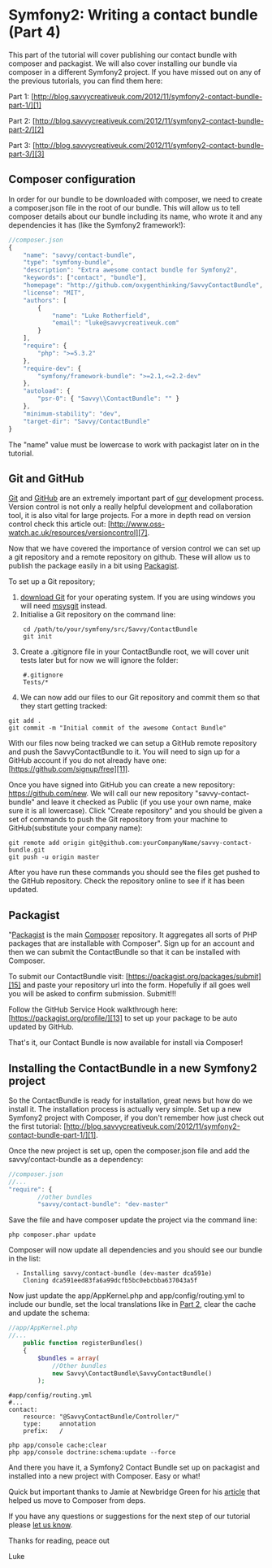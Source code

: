 # Symfony2: Writing a contact bundle (Part 4)
This part of the tutorial will cover publishing our contact bundle with composer and packagist.  We will also cover installing our bundle via composer in a different Symfony2 project.  If you have missed out on any of the previous tutorials, you can find them here:

Part 1: [http://blog.savvycreativeuk.com/2012/11/symfony2-contact-bundle-part-1/][1]

Part 2: [http://blog.savvycreativeuk.com/2012/11/symfony2-contact-bundle-part-2/][2]

Part 3: [http://blog.savvycreativeuk.com/2012/11/symfony2-contact-bundle-part-3/][3]

## Composer configuration
In order for our bundle to be downloaded with composer, we need to create a composer.json file in the root of our bundle.  This will allow us to tell composer details about our bundle including its name, who wrote it and any dependencies it has (like the Symfony2 framework!):

``` js
//composer.json
{
    "name": "savvy/contact-bundle",
    "type": "symfony-bundle",
    "description": "Extra awesome contact bundle for Symfony2",
    "keywords": ["contact", "bundle"],
    "homepage": "http://github.com/oxygenthinking/SavvyContactBundle",
    "license": "MIT",
    "authors": [
        {
            "name": "Luke Rotherfield",
            "email": "luke@savvycreativeuk.com"
        }
    ],
    "require": {
        "php": ">=5.3.2"
    },
    "require-dev": {
        "symfony/framework-bundle": ">=2.1,<=2.2-dev"
    },
    "autoload": {
        "psr-0": { "Savvy\\ContactBundle": "" }
    },
    "minimum-stability": "dev",
    "target-dir": "Savvy/ContactBundle"
}
```

The "name" value must be lowercase to work with packagist later on in the tutorial.
## Git and GitHub
[Git][4] and [GitHub][5] are an extremely important part of [our][6] development process. Version control is not only a really helpful development and collaboration tool, it is also vital for large projects. For a more in depth read on version control check this article out: [http://www.oss-watch.ac.uk/resources/versioncontrol][7].

Now that we have covered the importance of version control we can set up a git repository and a remote repository on github.  These will allow us to publish the package easily in a bit using [Packagist][9].

To set up a Git repository;

1. [download Git][10] for your operating system.  If you are using windows you will need [msysgit][8] instead.
2. Initialise a Git repository on the command line:
``` shell
    cd /path/to/your/symfony/src/Savvy/ContactBundle
    git init
```
3. Create a .gitignore file in your ContactBundle root, we will cover unit tests later but for now we will ignore the folder:
```
    #.gitignore
    Tests/*
```
4. We can now add our files to our Git repository and commit them so that they start getting tracked:
``` shell
git add .
git commit -m "Initial commit of the awesome Contact Bundle"
```

With our files now being tracked we can setup a GitHub remote repository and push the SavvyContactBundle to it.  You will need to sign up for a GitHub account if you do not already have one: [https://github.com/signup/free][11].

Once you have signed into GitHub you can create a new repository: https://github.com/new.   We will call our new repository "savvy-contact-bundle" and leave it checked as Public (if you use your own name, make sure it is all lowercase).  Click "Create repository" and you should be given a set of commands to push the Git repository from your machine to GitHub(substitute your company name):
``` shell
git remote add origin git@github.com:yourCompanyName/savvy-contact-bundle.git
git push -u origin master
```
After you have run these commands you should see the files get pushed to the GitHub repository.  Check the repository online to see if it has been updated.

## Packagist
"[Packagist][9] is the main [Composer][14] repository. It aggregates all sorts of PHP packages that are installable with Composer". Sign up for an account and then we can submit the ContactBundle so that it can be installed with Composer.

To submit our ContactBundle visit: [https://packagist.org/packages/submit][15] and paste your repository url into the form.  Hopefully if all goes well you will be asked to confirm submission. Submit!!!

Follow the GitHub Service Hook walkthrough here: [https://packagist.org/profile/][13] to set up your package to be auto updated by GitHub.

That's it, our Contact Bundle is now available for install via Composer!

## Installing the ContactBundle in a new Symfony2 project
So the ContactBundle is ready for installation, great news but how do we install it.  The installation process is actually very simple.  Set up a new Symfony2 project with Composer, if you don't remember how just check out the first tutorial: [http://blog.savvycreativeuk.com/2012/11/symfony2-contact-bundle-part-1/][1].

Once the new project is set up, open the composer.json file and add the savvy/contact-bundle as a dependency:
``` js
//composer.json
//...
"require": {
        //other bundles
        "savvy/contact-bundle": "dev-master"
```
Save the file and have composer update the project via the command line:
``` shell
php composer.phar update
```
Composer will now update all dependencies and you should see our bundle in the list:
``` shell
  - Installing savvy/contact-bundle (dev-master dca591e)
    Cloning dca591eed83fa6a99dcfb5bc0ebcbba637043a5f
```

Now just update the app/AppKernel.php and app/config/routing.yml to include our bundle, set the local translations like in [Part 2][2], clear the cache and update the schema:
``` php
//app/AppKernel.php
//...
    public function registerBundles()
    {
        $bundles = array(
            //Other bundles
            new Savvy\ContactBundle\SavvyContactBundle()
        );
```
```
#app/config/routing.yml
#...
contact:
    resource: "@SavvyContactBundle/Controller/"
    type:     annotation
    prefix:   /
```
``` shell
php app/console cache:clear
php app/console doctrine:schema:update --force
```

And there you have it, a Symfony2 Contact Bundle set up on packagist and installed into a new project with Composer. Easy or what!

Quick but important thanks to Jamie at Newbridge Green for his [article][12] that helped us move to Composer from deps.

If you have any questions or suggestions for the next step of our tutorial please [let us know][6].

Thanks for reading, peace out

Luke

[1]:  http://blog.savvycreativeuk.com/2012/11/symfony2-contact-bundle-part-1/
[2]:  http://blog.savvycreativeuk.com/2012/11/symfony2-contact-bundle-part-2/
[3]:  http://blog.savvycreativeuk.com/2012/11/symfony2-contact-bundle-part-3/
[4]:  http://git-scm.com/
[5]:  http://github.com
[6]:  http://savvycreativeuk.com
[7]:  http://www.oss-watch.ac.uk/resources/versioncontrol
[8]:  http://code.google.com/p/msysgit/downloads/list?q=full+installer+official+git
[9]:  https://packagist.org/
[10]: http://git-scm.com/downloads
[11]: https://github.com/signup/free
[12]: http://blog.newbridgegreen.com/writing-and-publishing-your-first-symfony2-bundle/
[13]: https://packagist.org/profile/
[14]: http://getcomposer.org/
[15]: https://packagist.org/packages/submit